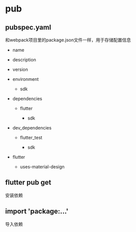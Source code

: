 # pub


## pubspec.yaml

和webpack项目里的package.json文件一样，用于存储配置信息

* name

* description

* version

* environment

  * sdk

* dependencies

  * flutter

    * sdk

* dev_dependencies

  * flutter_test

    * sdk

* flutter

  * uses-material-design

## flutter pub get

安装依赖

## import 'package:...'

导入依赖